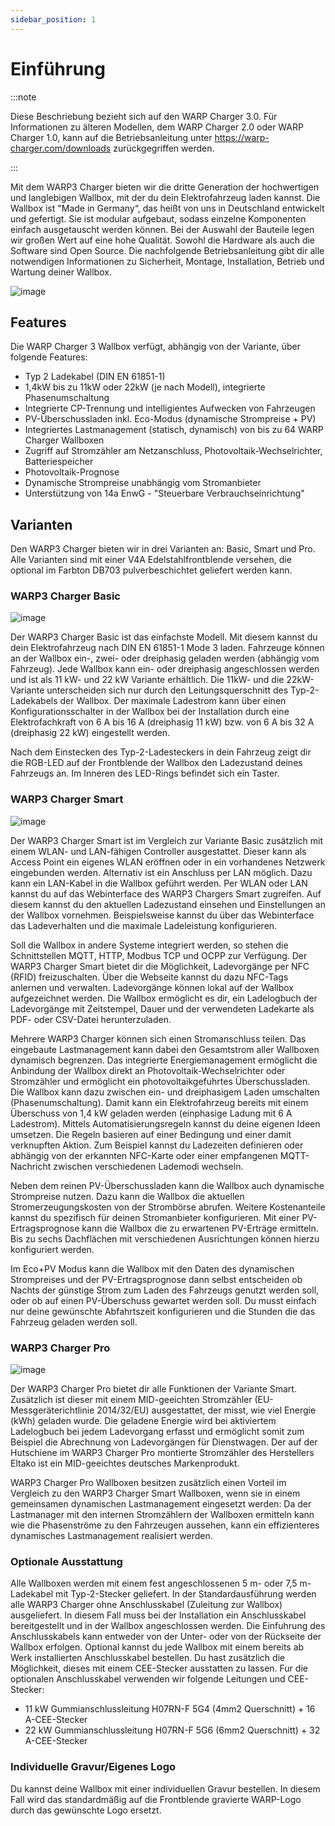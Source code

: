 ```yaml
---
sidebar_position: 1
---
```


# Einführung

:::note

Diese Beschriebung bezieht sich auf den WARP Charger 3.0. Für Informationen zu älteren
Modellen, dem WARP Charger 2.0 oder WARP Charger 1.0, kann auf die Betriebsanleitung unter
https://warp-charger.com/downloads zurückgegriffen werden.

:::


Mit dem WARP3 Charger bieten wir die dritte Generation der hochwertigen und langlebigen Wallbox, mit der du dein Elektrofahrzeug laden kannst. Die Wallbox ist "Made in Germany“, das heißt von uns in Deutschland entwickelt
und gefertigt. Sie ist modular aufgebaut, sodass einzelne Komponenten einfach ausgetauscht werden können. Bei der Auswahl der Bauteile legen wir großen Wert auf eine hohe Qualität. Sowohl die Hardware als auch die Software
sind Open Source. Die nachfolgende Betriebsanleitung gibt dir alle notwendigen Informationen zu Sicherheit, Montage, Installation, Betrieb und Wartung deiner Wallbox.

![image](/img/warp3_shared_with_manual/resized/front.png)

## Features

Die WARP Charger 3 Wallbox verfügt, abhängig von der Variante, über folgende Features:

 * Typ 2 Ladekabel (DIN EN 61851-1)
 * 1,4kW bis zu 11kW oder 22kW (je nach Modell), integrierte Phasenumschaltung
 * Integrierte CP-Trennung und intelligientes Aufwecken von Fahrzeugen
 * PV-Überschussladen inkl. Eco-Modus (dynamische Strompreise + PV)
 * Integriertes Lastmanagement (statisch, dynamisch) von bis zu 64 WARP Charger Wallboxen
 * Zugriff auf Stromzähler am Netzanschluss, Photovoltaik-Wechselrichter, Batteriespeicher
 * Photovoltaik-Prognose
 * Dynamische Strompreise unabhängig vom Stromanbieter
 * Unterstützung von 14a EnwG - "Steuerbare Verbrauchseinrichtung"
 
## Varianten

Den WARP3 Charger bieten wir in drei Varianten an:
Basic, Smart und Pro. Alle Varianten sind mit einer V4A Edelstahlfrontblende versehen, die optional im Farbton
DB703 pulverbeschichtet geliefert werden kann.

### WARP3 Charger Basic

![image](/img/warp3_shared_with_manual/resized/warp3_basic_open.jpg)

Der WARP3 Charger Basic ist das einfachste Modell. Mit diesem kannst du dein Elektrofahrzeug nach DIN EN 61851-1 Mode 3 laden. Fahrzeuge
können an der Wallbox ein-, zwei- oder dreiphasig geladen werden (abhängig vom Fahrzeug). Jede Wallbox kann ein- oder dreiphasig angeschlossen werden und ist als
11 kW- und 22 kW Variante erhältlich. Die 11kW- und die 22kW-Variante unterscheiden sich nur durch den Leitungsquerschnitt des
Typ-2-Ladekabels der Wallbox. Der maximale Ladestrom kann über einen Konfigurationsschalter in der Wallbox bei der Installation durch eine Elektrofachkraft
von 6 A bis 16 A (dreiphasig 11 kW) bzw. von 6 A bis 32 A (dreiphasig 22 kW) eingestellt werden.

Nach dem Einstecken des Typ-2-Ladesteckers in dein Fahrzeug zeigt dir die RGB-LED auf der Frontblende der Wallbox den Ladezustand deines Fahrzeugs an. Im Inneren des
LED-Rings befindet sich ein Taster.

### WARP3 Charger Smart

![image](/img/warp3_shared_with_manual/resized/warp3_smart_open.jpg)

Der WARP3 Charger Smart ist im Vergleich zur Variante Basic zusätzlich mit einem WLAN- und LAN-fähigen
Controller ausgestattet. Dieser kann als Access Point ein eigenes WLAN eröffnen oder in ein vorhandenes Netzwerk
eingebunden werden. Alternativ ist ein Anschluss per LAN möglich. Dazu kann ein LAN-Kabel in die Wallbox geführt 
werden. Per WLAN oder LAN kannst du auf das Webinterface des WARP3 Chargers Smart zugreifen. Auf diesem kannst du
den aktuellen Ladezustand einsehen und Einstellungen an der Wallbox vornehmen. Beispielsweise kannst du über
das Webinterface das Ladeverhalten und die maximale Ladeleistung konfigurieren.

Soll die Wallbox in andere Systeme integriert werden, so stehen die Schnittstellen MQTT, HTTP, Modbus TCP
und OCPP zur Verfügung. Der WARP3 Charger Smart bietet dir die Möglichkeit, Ladevorgänge per NFC (RFID) freizuschalten. Über die Webseite
kannst du dazu NFC-Tags anlernen und verwalten. Ladevorgänge können lokal auf der Wallbox aufgezeichnet werden. Die Wallbox ermöglicht es dir, ein
Ladelogbuch der Ladevorgänge mit Zeitstempel, Dauer und der verwendeten Ladekarte als PDF- oder CSV-Datei herunterzuladen.

Mehrere WARP3 Charger können sich einen Stromanschluss teilen. Das eingebaute Lastmanagement kann dabei den Gesamtstrom aller Wallboxen dynamisch begrenzen.
Das integrierte Energiemanagement ermöglicht die Anbindung der Wallbox direkt an Photovoltaik-Wechselrichter oder Stromzähler und ermöglicht ein photovoltaikgefuhrtes
Überschussladen. Die Wallbox kann dazu zwischen ein- und dreiphasigem Laden umschalten (Phasenumschaltung). Damit  kann ein Elektrofahrzeug bereits mit einem Überschuss 
von 1,4 kW geladen werden (einphasige Ladung mit 6 A Ladestrom). Mittels Automatisierungsregeln kannst du deine eigenen Ideen umsetzen. Die Regeln basieren auf einer Bedingung
und einer damit verknupften Aktion. Zum Beispiel kannst du Ladezeiten definieren oder abhängig von der erkannten NFC-Karte oder einer empfangenen MQTT-Nachricht
zwischen verschiedenen Lademodi wechseln.

Neben dem reinen PV-Überschussladen kann die Wallbox auch dynamische Strompreise nutzen. Dazu kann die Wallbox die aktuellen Stromerzeugungskosten von der Strombörse abrufen.
Weitere Kostenanteile kannst du spezifisch für deinen Stromanbieter konfigurieren. Mit einer PV-Ertragsprognose kann die Wallbox die zu erwartenen PV-Erträge ermitteln. Bis zu sechs
Dachflächen mit verschiedenen Ausrichtungen können hierzu konfiguriert werden.

Im Eco+PV Modus kann die Wallbox mit den Daten des dynamischen Strompreises und der PV-Ertragsprognose dann selbst entscheiden ob Nachts der günstige Strom zum Laden
des Fahrzeugs genutzt werden soll, oder ob auf einen PV-Überschuss gewartet werden soll. Du musst einfach nur deine gewünschte Abfahrtszeit konfigurieren und die Stunden die das Fahrzeug geladen werden soll.

### WARP3 Charger Pro

![image](/img/warp3_shared_with_manual/resized/warp3_pro_open.jpg)

Der WARP3 Charger Pro bietet dir alle Funktionen der Variante Smart. Zusätzlich ist dieser mit einem MID-geeichten Stromzähler (EU-Messgeräterichtlinie 2014/32/EU) ausgestattet, der misst, wie viel Energie
(kWh) geladen wurde. Die geladene Energie wird bei aktiviertem Ladelogbuch bei jedem Ladevorgang erfasst und ermöglicht somit zum Beispiel die Abrechnung von Ladevorgängen für Dienstwagen. Der auf der Hutschiene im 
WARP3 Charger Pro montierte Stromzähler des Herstellers Eltako ist ein MID-geeichtes deutsches Markenprodukt.

WARP3 Charger Pro Wallboxen besitzen zusätzlich einen Vorteil im Vergleich zu den WARP3 Charger Smart Wallboxen, wenn sie in einem gemeinsamen dynamischen Lastmanagement eingesetzt werden:
Da der Lastmanager mit den internen Stromzählern der Wallboxen ermitteln kann wie die Phasenströme zu den Fahrzeugen aussehen, kann ein effizienteres dynamisches Lastmanagement realisiert werden.

### Optionale Ausstattung

Alle Wallboxen werden mit einem fest angeschlossenen 5 m- oder 7,5 m-Ladekabel mit Typ-2-Stecker geliefert. In
der Standardausführung werden alle WARP3 Charger ohne Anschlusskabel (Zuleitung zur Wallbox) ausgeliefert. In
diesem Fall muss bei der Installation ein Anschlusskabel bereitgestellt und in der Wallbox angeschlossen werden.
Die Einfuhrung des Anschlusskabels kann entweder von der Unter- oder von der Rückseite der Wallbox erfolgen.
Optional kannst du jede Wallbox mit einem bereits ab Werk installierten Anschlusskabel bestellen. Du hast zusätzlich
die Möglichkeit, dieses mit einem CEE-Stecker ausstatten zu lassen. Fur die optionalen Anschlusskabel verwenden 
wir folgende Leitungen und CEE-Stecker:

 * 11 kW Gummianschlussleitung H07RN-F 5G4 (4mm2 Querschnitt) + 16 A-CEE-Stecker
 * 22 kW Gummianschlussleitung H07RN-F 5G6 (6mm2 Querschnitt) + 32 A-CEE-Stecker
 
### Individuelle Gravur/Eigenes Logo

Du kannst deine Wallbox mit einer individuellen Gravur bestellen. In diesem Fall wird das standardmäßig auf die
Frontblende gravierte WARP-Logo durch das gewünschte Logo ersetzt.
